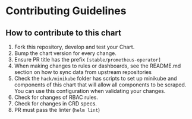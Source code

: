 # Contributing Guidelines
## How to contribute to this chart
1. Fork this repository, develop and test your Chart.
1. Bump the chart version for every change.
1. Ensure PR title has the prefix `[stable/prometheus-operator]`
1. When making changes to rules or dashboards, see the README.md section on how to sync data from upstream repositories
1. Check the `hack/minikube` folder has scripts to set up minikube and components of this chart that will allow all components to be scraped. You can use this configuration when validating your changes.
1. Check for changes of RBAC rules.
1. Check for changes in CRD specs.
1. PR must pass the linter (`helm lint`)

